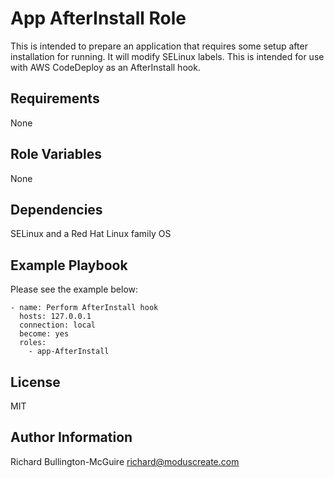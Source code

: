 App AfterInstall Role
=====================

This is intended to prepare an application that requires some setup after installation for running. It will modify SELinux labels. This is intended for use with AWS CodeDeploy as an AfterInstall hook.

Requirements
------------

None

Role Variables
--------------

None

Dependencies
------------

SELinux and a Red Hat Linux family OS

Example Playbook
----------------

Please see the example below:

    - name: Perform AfterInstall hook
      hosts: 127.0.0.1
      connection: local
      become: yes
      roles:
        - app-AfterInstall


License
-------

MIT

Author Information
------------------

Richard Bullington-McGuire <richard@moduscreate.com>
